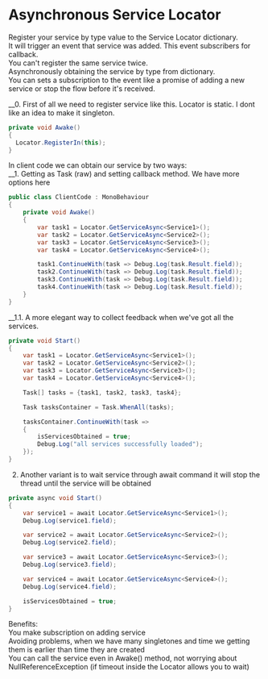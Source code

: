 # Asynchronous Service Locator
Register your service by type value to the Service Locator dictionary.<br />
It will trigger an event that service was added. This event subscribers for callback.<br />
You can't register the same service twice.<br />
Asynchronously obtaining the service by type from dictionary.<br />
You can sets a subscription to the event like a promise of adding a new service or stop the flow before it's received.<br />

__0. First of all we need to register service like this. Locator is static. I dont like an idea to make it singleton.
```csharp
private void Awake()
{
  Locator.RegisterIn(this);
}
```

In client code we can obtain our service by two ways:<br />
__1. Getting as Task (raw) and setting callback method. We have more options here
```csharp
public class ClientCode : MonoBehaviour
{
    private void Awake()
    {
        var task1 = Locator.GetServiceAsync<Service1>();
        var task2 = Locator.GetServiceAsync<Service2>();
        var task3 = Locator.GetServiceAsync<Service3>();
        var task4 = Locator.GetServiceAsync<Service4>();

        task1.ContinueWith(task => Debug.Log(task.Result.field));
        task2.ContinueWith(task => Debug.Log(task.Result.field));
        task3.ContinueWith(task => Debug.Log(task.Result.field));
        task4.ContinueWith(task => Debug.Log(task.Result.field));
    }
}

```
__1.1. A more elegant way to collect feedback when we've got all the services.
```csharp
private void Start()
{
    var task1 = Locator.GetServiceAsync<Service1>();
    var task2 = Locator.GetServiceAsync<Service2>();
    var task3 = Locator.GetServiceAsync<Service3>();
    var task4 = Locator.GetServiceAsync<Service4>();

    Task[] tasks = {task1, task2, task3, task4};

    Task tasksContainer = Task.WhenAll(tasks);

    tasksContainer.ContinueWith(task =>
    {
        isServicesObtained = true;
        Debug.Log("all services successfully loaded");
    });
}
```
2. Another variant is to wait service through await command
it will stop the thread until the service will be obtained
```csharp
private async void Start()
{
    var service1 = await Locator.GetServiceAsync<Service1>();
    Debug.Log(service1.field);

    var service2 = await Locator.GetServiceAsync<Service2>();
    Debug.Log(service2.field);

    var service3 = await Locator.GetServiceAsync<Service3>();
    Debug.Log(service3.field);

    var service4 = await Locator.GetServiceAsync<Service4>();
    Debug.Log(service4.field);

    isServicesObtained = true;
}
```

Benefits:<br />
  You make subscription on adding service<br />
  Avoiding problems, when we have many singletones and time we getting them is earlier than time they are created<br />
  You can call the service even in Awake() method, not worrying about NullReferenceException (if timeout inside the Locator allows you to wait)

